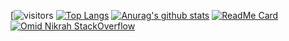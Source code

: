 [![visitors](https://visitor-badge.glitch.me/badge?page_id=milliorn.18624)
[![Top Langs](https://github-readme-stats.vercel.app/api/top-langs/?username=milliorn)](https://github.com/anuraghazra/github-readme-stats)
[![Anurag's github stats](https://github-readme-stats.vercel.app/api?username=milliorn&count_private=true&show_icons=true&include_all_commits=true&line_height=40)](https://github.com/anuraghazra/github-readme-stats)
[![ReadMe Card](https://github-readme-stats.vercel.app/api/pin/?username=milliorn&repo=portfolio)](https://github.com/milliorn/portfolio)
[![Omid Nikrah StackOverflow](https://github-readme-stackoverflow.vercel.app/?userID=11986604)](https://stackoverflow.com/users/6558042/omid-nikrah)
